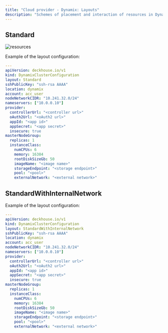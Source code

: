 ```yaml
---
title: "Cloud provider - Dynamix: Layouts"
description: "Schemes of placement and interaction of resources in Dynamix when working with the Deckhouse cloud provider."
---
```


## Standard

![resources](../../images/030-cloud-provider-dynamix/network/dynamix-standard.svg)
<!--- Source: https://docs.google.com/drawings/d/1EqkEFD68b_yR0DeZNwH_2FQ42P2JAv9eUcPwx9JECww/edit --->

Example of the layout configuration:

```yaml
---
apiVersion: deckhouse.io/v1
kind: DynamixClusterConfiguration
layout: Standard
sshPublicKey: "ssh-rsa AAAA"
location: dynamix
account: acc_user
nodeNetworkCIDR: "10.241.32.0/24"
nameservers: ["10.0.0.10"]
provider:
  controllerUrl: "<controller url>"
  oAuth2Url: "<oAuth2 url>"
  appId: "<app id>"
  appSecret: "<app secret>"
  insecure: true
masterNodeGroup:
  replicas: 1
  instanceClass:
    numCPUs: 6
    memory: 16384
    rootDiskSizeGb: 50
    imageName: "<image name>"
    storageEndpoint: "<storage endpoint>"
    pool: "<pool>"
    externalNetwork: "<external network>"
```

## StandardWithInternalNetwork

Example of the layout configuration:

```yaml
---
apiVersion: deckhouse.io/v1
kind: DynamixClusterConfiguration
layout: StandardWithInternalNetwork
sshPublicKey: "ssh-rsa AAAA"
location: dynamix
account: acc_user
nodeNetworkCIDR: "10.241.32.0/24"
nameservers: ["10.0.0.10"]
provider:
  controllerUrl: "<controller url>"
  oAuth2Url: "<oAuth2 url>"
  appId: "<app id>"
  appSecret: "<app secret>"
  insecure: true
masterNodeGroup:
  replicas: 1
  instanceClass:
    numCPUs: 6
    memory: 16384
    rootDiskSizeGb: 50
    imageName: "<image name>"
    storageEndpoint: "<storage endpoint>"
    pool: "<pool>"
    externalNetwork: "<external network>"
```
